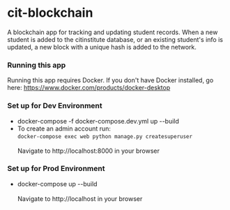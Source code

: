 # cit-blockchain
A blockchain app for tracking and updating student records. 
When a new student is added to the citinstitute database,
or an existing student's info is updated, a new block with a
unique hash is added to the network.

### Running this app
Running this app requires Docker. If you don't have Docker
installed, go here: https://www.docker.com/products/docker-desktop

### Set up for Dev Environment
- docker-compose -f docker-compose.dev.yml up --build
- To create an admin account run:
   <br>```docker-compose exec web python manage.py createsuperuser```
   <br><br> Navigate to http://localhost:8000 in your browser

### Set up for Prod Environment
- docker-compose up --build
<br><br> Navigate to http://localhost in your browser
